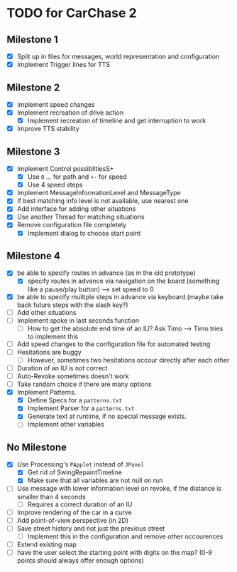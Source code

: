# TODO for CarChase 2

## Milestone 1
 * [x] Split up in files for messages, world representation and configuration
 * [x] Implement Trigger lines for TTS

## Milestone 2
 * [x] Implement speed changes
 * [x] Implement recreation of drive action
   * [x] Implement recreation of timeline and get interruption to work
 * [x] Improve TTS stability

## Milestone 3
 * [x] Implement Control possiblitiesS+
   * [x] Use `0` ... for path and `+-` for speed
   * [x] Use 4 speed steps
 * [x] Implement MessageInformationLevel and MessageType
 * [x] If best matching info level is not available, use nearest one
 * [x] Add interface for adding other situations
 * [x] Use another Thread for matching situations
 * [x] Remove configuration file completely
   * [x] Implement dialog to choose start point

## Milestone 4
 * [x] be able to specify routes in advance (as in the old prototype)
   * [x] specify routes in advance via navigation on the board (something like a pause/play button) --> set speed to 0
 * [x] be able to specify multiple steps in advance via keyboard (maybe take back future steps with the slash key?)
 * [ ] Add other situations
 * [ ] Implement spoke in last seconds function
   * [ ] How to get the absolute end time of an IU? Ask Timo --> Timo tries to implement this
 * [ ] Add speed changes to the configuration file for automated testing
 * [ ] Hesitations are buggy
   * [ ] However, sometimes two hesitations occour directly after each other
 * [ ] Duration of an IU is not correct
 * [ ] Auto-Revoke sometimes doesn't work
 * [ ] Take random choice if there are many options
 * [x] Implement Patterns.
   * [x] Define Specs for a `patterns.txt`
   * [x] Implement Parser for a `patterns.txt`
   * [x] Generate text at runtime, if no special message exists.
   * [ ] Implement other variables

## No Milestone
 * [x] Use Processing's `PApplet` instead of `JPanel`
   * [x] Get rid of SwingRepaintTimeline
   * [x] Make sure that all variables are not null on run
 * [ ] Use message with lower information level on revoke, if the distance is smaller than 4 seconds
   * [ ] Requires a correct duration of an IU
 * [ ] Improve rendering of the car in a curve
 * [ ] Add point-of-view perspective (in 2D)
 * [ ] Save street history and not just the previous street
   * [ ] Implement this in the configuration and remove other occourences
 * [ ] Extend existing map
 * [ ] have the user select the starting point with digits on the map? (0-9 points should always offer enough options)
